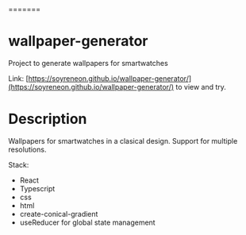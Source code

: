 =======
# wallpaper-generator
Project to generate wallpapers for smartwatches

Link: [https://soyreneon.github.io/wallpaper-generator/](https://soyreneon.github.io/wallpaper-generator/) to view and try.

# Description
Wallpapers for smartwatches in a clasical design. Support for multiple resolutions.

Stack:
 - React
 - Typescript
 - css
 - html
 - create-conical-gradient
 - useReducer for global state management
